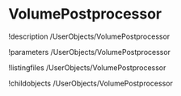 <!-- MOOSE Documentation Stub: Remove this when content is added. -->

# VolumePostprocessor
!description /UserObjects/VolumePostprocessor

!parameters /UserObjects/VolumePostprocessor

!listingfiles /UserObjects/VolumePostprocessor

!childobjects /UserObjects/VolumePostprocessor
